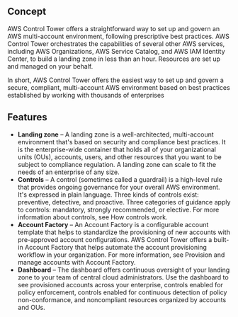## Concept
AWS Control Tower offers a straightforward way to set up and govern an AWS multi-account environment, following prescriptive best practices. AWS Control Tower orchestrates the capabilities of several other AWS services, including AWS Organizations, AWS Service Catalog, and AWS IAM Identity Center, to build a landing zone in less than an hour. Resources are set up and managed on your behalf.

In short, AWS Control Tower offers the easiest way to set up and govern a secure, compliant, multi-account AWS environment based on best practices established by working with thousands of enterprises

## Features
* **Landing zone** – A landing zone is a well-architected, multi-account environment that's based on security and compliance best practices. It is the enterprise-wide container that holds all of your organizational units (OUs), accounts, users, and other resources that you want to be subject to compliance regulation. A landing zone can scale to fit the needs of an enterprise of any size.
* **Controls** – A control (sometimes called a guardrail) is a high-level rule that provides ongoing governance for your overall AWS environment. It's expressed in plain language. Three kinds of controls exist: preventive, detective, and proactive. Three categories of guidance apply to controls: mandatory, strongly recommended, or elective. For more information about controls, see How controls work.
* **Account Factory** – An Account Factory is a configurable account template that helps to standardize the provisioning of new accounts with pre-approved account configurations. AWS Control Tower offers a built-in Account Factory that helps automate the account provisioning workflow in your organization. For more information, see Provision and manage accounts with Account Factory.
* **Dashboard** – The dashboard offers continuous oversight of your landing zone to your team of central cloud administrators. Use the dashboard to see provisioned accounts across your enterprise, controls enabled for policy enforcement, controls enabled for continuous detection of policy non-conformance, and noncompliant resources organized by accounts and OUs.